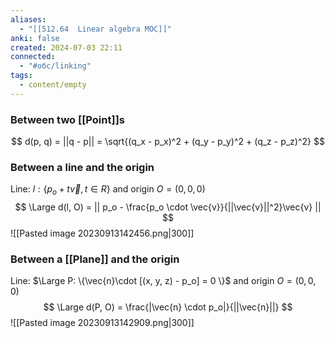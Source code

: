 ```yaml
---
aliases: 
  - "[[512.64  Linear algebra MOC]]"
anki: false
created: 2024-07-03 22:11
connected:
  - "#обс/linking"
tags:
  - content/empty
---
```


### Between two [[Point]]s
$$
d(p, q) = ||q - p|| = \sqrt{(q_x - p_x)^2 + (q_y - p_y)^2 + (q_z - p_z)^2}
$$

### Between a line and the origin
Line: $l : \{ p_o + t \vec{v}, t \in R \}$ and origin $O = (0, 0, 0)$
$$
\Large d(l, O) = || p_o - \frac{p_o \cdot \vec{v}}{||\vec{v}||^2}\vec{v} ||
$$
![[Pasted image 20230913142456.png|300]]

### Between a [[Plane]] and the origin
Line: $\Large P: \{\vec{n}\cdot [(x, y, z) - p_o] = 0 \}$ and origin $O = (0, 0, 0)$
$$
\Large d(P, O) = \frac{|\vec{n} \cdot p_o|}{||\vec{n}||}
$$
![[Pasted image 20230913142909.png|300]]







